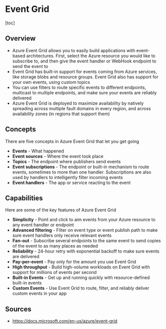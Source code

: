 # Event Grid

[toc]

## Overview 

- Azure Event Grid allows you to easily build applications with event-based architectures. First, select the Azure resource you would  like to subscribe to, and then give the event handler or WebHook  endpoint to send the event to
- Event Grid has built-in support for  events coming from Azure services, like storage blobs and resource  groups. Event Grid also has support for your own events, using custom  topics
- You can use filters to route specific events to different endpoints,  multicast to multiple endpoints, and make sure your events are reliably  delivered
- Azure Event Grid is deployed to maximize availability by natively  spreading across multiple fault domains in every region, and across  availability zones (in regions that support them)



## Concepts

There are five concepts in Azure Event Grid that let you get going

- **Events** - What happened
- **Event sources** - Where the event took place
- **Topics** - The endpoint where publishers send events
- **Event subscriptions** - The endpoint or built-in  mechanism to route events, sometimes to more than one handler.  Subscriptions are also used by handlers to intelligently filter incoming events
- **Event handlers** - The app or service reacting to the event



## Capabilities

Here are some of the key features of Azure Event Grid

- **Simplicity** - Point and click to aim events from your Azure resource to any event handler or endpoint
- **Advanced filtering** - Filter on event type or event publish path to make sure event handlers only receive relevant events
- **Fan-out** - Subscribe several endpoints to the same event to send copies of the event to as many places as needed
- **Reliability** - 24-hour retry with exponential backoff to make sure events are delivered
- **Pay-per-event** - Pay only for the amount you use Event Grid
- **High throughput** - Build high-volume workloads on Event Grid with support for millions of events per second
- **Built-in Events** - Get up and running quickly with resource-defined built-in events
- **Custom Events** - Use Event Grid to route, filter, and reliably deliver custom events in your app



## Sources

- https://docs.microsoft.com/en-us/azure/event-grid